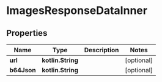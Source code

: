 
# ImagesResponseDataInner

## Properties
Name | Type | Description | Notes
------------ | ------------- | ------------- | -------------
**url** | **kotlin.String** |  |  [optional]
**b64Json** | **kotlin.String** |  |  [optional]



